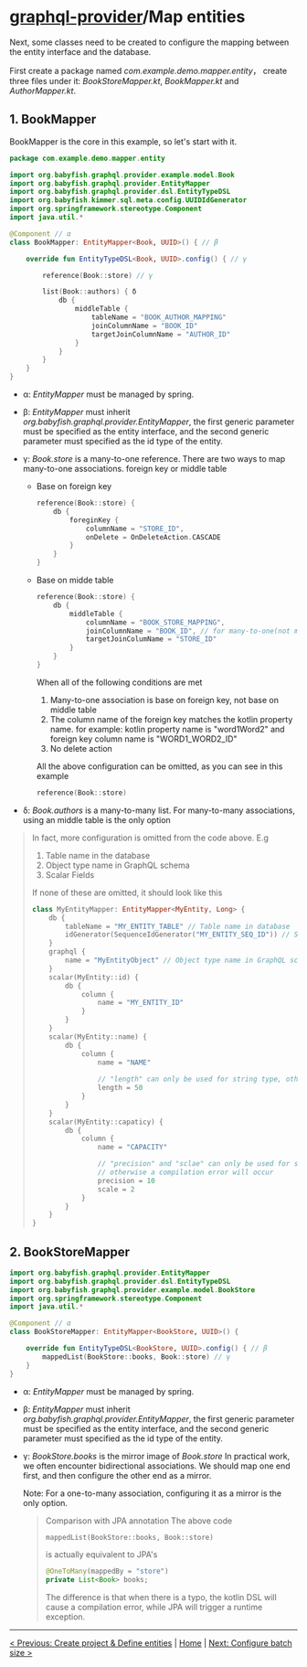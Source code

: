 # [graphql-provider](https://github.com/babyfish-ct/graphql-provider)/Map entities

Next, some classes need to be created to configure the mapping between the entity interface and the database.

First create a package named *com.example.demo.mapper.entity*， create three files under it: *BookStoreMapper.kt*, *BookMapper.kt* and *AuthorMapper.kt*.

## 1. BookMapper

BookMapper is the core in this example, so let's start with it.

```kt
package com.example.demo.mapper.entity

import org.babyfish.graphql.provider.example.model.Book
import org.babyfish.graphql.provider.EntityMapper
import org.babyfish.graphql.provider.dsl.EntityTypeDSL
import org.babyfish.kimmer.sql.meta.config.UUIDIdGenerator
import org.springframework.stereotype.Component
import java.util.*

@Component // α
class BookMapper: EntityMapper<Book, UUID>() { // β

    override fun EntityTypeDSL<Book, UUID>.config() { // γ

        reference(Book::store) // γ

        list(Book::authors) { δ
            db {
                middleTable {
                    tableName = "BOOK_AUTHOR_MAPPING"
                    joinColumnName = "BOOK_ID"
                    targetJoinColumnName = "AUTHOR_ID"
                }
            }
        }
    }
}
```

- α: *EntityMapper* must be managed by spring.

- β: *EntityMapper* must inherit *org.babyfish.graphql.provider.EntityMapper*, the first generic parameter must be specified as the entity interface, and the second generic parameter must specified as the id type of the entity.

- γ: *Book.store* is a many-to-one reference.
    There are two ways to map many-to-one associations. foreign key or middle table
    - Base on foreign key
        ```kt
        reference(Book::store) {
            db {
                foreginKey {
                    columnName = "STORE_ID",
                    onDelete = OnDeleteAction.CASCADE
                }
            }
        }
        ```
    - Base on midde table
        ```kt
        reference(Book::store) {
            db {
                middleTable {
                    columnName = "BOOK_STORE_MAPPING",
                    joinColumnName = "BOOK_ID", // for many-to-one(not many-to-many), this column must be unique
                    targetJoinColumName = "STORE_ID"
                }
            }
        }
        ```
        When all of the following conditions are met
        1. Many-to-one association is base on foreign key, not base on middle table
        2. The column name of the foreign key matches the kotlin property name. for example: kotlin property name is "word1Word2" and foreign key column name is "WORD1_WORD2_ID"
        3. No delete action
        
        All the above configuration can be omitted, as you can see in this example
        ```kt
        reference(Book::store)
        ```

- δ: *Book.authors* is a many-to-many list.
    For many-to-many associations, using an middle table is the only option
    
>   In fact, more configuration is omitted from the code above. E.g
>   
>   1. Table name in the database
>   2. Object type name in GraphQL schema
>   3. Scalar Fields
>   
>   If none of these are omitted, it should look like this
>   ```kt
>   class MyEntityMapper: EntityMapper<MyEntity, Long> {
>       db {
>           tableName = "MY_ENTITY_TABLE" // Table name in database
>           idGenerator(SequenceIdGenerator("MY_ENTITY_SEQ_ID")) // Sequence to allocate id
>       }
>       graphql {
>           name = "MyEntityObject" // Object type name in GraphQL schema
>       }
>       scalar(MyEntity::id) {
>           db {
>               column {
>                   name = "MY_ENTITY_ID"
>               }
>           }
>       }
>       scalar(MyEntity::name) {
>           db {
>               column {
>                   name = "NAME"
>                   
>                   // "length" can only be used for string type, otherwise a compilation error will occur
>                   length = 50 
>               }
>           }
>       }
>       scalar(MyEntity::capaticy) {
>           db {
>               column {
>                   name = "CAPACITY"
>
>                   // "precision" and "sclae" can only be used for string type, 
>                   // otherwise a compilation error will occur
>                   precision = 10 
>                   scale = 2
>               }
>           }
>       }
>   }
>   ```

## 2. BookStoreMapper

```kt
import org.babyfish.graphql.provider.EntityMapper
import org.babyfish.graphql.provider.dsl.EntityTypeDSL
import org.babyfish.graphql.provider.example.model.BookStore
import org.springframework.stereotype.Component
import java.util.*

@Component // α
class BookStoreMapper: EntityMapper<BookStore, UUID>() {

    override fun EntityTypeDSL<BookStore, UUID>.config() { // β
        mappedList(BookStore::books, Book::store) // γ
    }
}
```

- α: *EntityMapper* must be managed by spring.

- β: *EntityMapper* must inherit *org.babyfish.graphql.provider.EntityMapper*, the first generic parameter must be specified as the entity interface, and the second generic parameter must specified as the id type of the entity.

- γ: *BookStore.books* is the mirror image of *Book.store*
    In practical work, we often encounter bidirectional associations. We should map one end first, and then configure the other end as a mirror.
    
    Note: For a one-to-many association, configuring it as a mirror is the only option.
    
    > Comparison with JPA annotation
    > The above code 
    > ```kt
    > mappedList(BookStore::books, Book::store)
    > ```
    > is actually equivalent to JPA's 
    > ```java
    > @OneToMany(mappedBy = "store")
    > private List<Book> books;
    > ```
    > The difference is that when there is a typo, the kotlin DSL will cause a compilation error, while JPA will trigger a runtime exception.

---------------
[< Previous: Create project & Define entities](./entities.md) | [Home](https://github.com/babyfish-ct/graphql-provider) | [Next: Configure batch size >](./batch-size.md)

